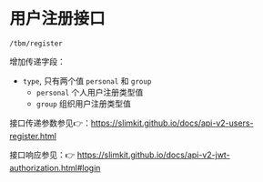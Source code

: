 # 用户注册接口

```
/tbm/register
```

增加传递字段：

 - `type`, 只有两个值 `personal` 和 `group`
    - `personal` 个人用户注册类型值
    - `group` 组织用户注册类型值

接口传递参数参见👉：https://slimkit.github.io/docs/api-v2-users-register.html

接口响应参见：👉 https://slimkit.github.io/docs/api-v2-jwt-authorization.html#login
